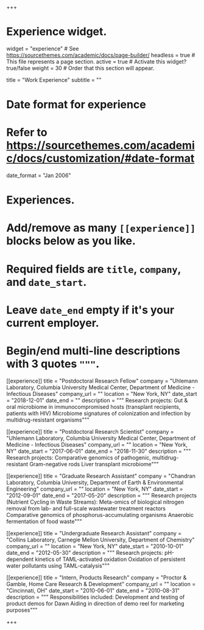 +++
# Experience widget.
widget = "experience"  # See https://sourcethemes.com/academic/docs/page-builder/
headless = true  # This file represents a page section.
active = true  # Activate this widget? true/false
weight = 30  # Order that this section will appear.

title = "Work Experience"
subtitle = ""

# Date format for experience
#   Refer to https://sourcethemes.com/academic/docs/customization/#date-format
date_format = "Jan 2006"

# Experiences.
#   Add/remove as many `[[experience]]` blocks below as you like.
#   Required fields are `title`, `company`, and `date_start`.
#   Leave `date_end` empty if it's your current employer.
#   Begin/end multi-line descriptions with 3 quotes `"""`.
[[experience]]
  title = "Postdoctoral Research Fellow"
  company = "Uhlemann Laboratory, Columbia University Medical Center, Department of Medicine - Infectious Diseases"
  company_url = ""
  location = "New York, NY"
  date_start = "2018-12-01"
  date_end = ""
  description = """
  Research projects:
	Gut & oral microbiome in immunocompromised hosts (transplant recipients, patients with HIV)
	Microbiome signatures of colonization and infection by multidrug-resistant organisms"""
  
[[experience]]
  title = "Postdoctoral Research Scientist"
  company = "Uhlemann Laboratory, Columbia University Medical Center, Department of Medicine - Infectious Diseases"
  company_url = ""
  location = "New York, NY"
  date_start = "2017-06-01"
  date_end = "2018-11-30"
  description = """
  Research projects:
	Comparative genomics of pathogenic, multidrug-resistant Gram-negative rods
	Liver transplant microbiome"""

[[experience]]
  title = "Graduate Research Assistant"
  company = "Chandran Laboratory, Columbia University, Department of Earth & Environmental Engineering"
  company_url = ""
  location = "New York, NY"
  date_start = "2012-09-01"
  date_end = "2017-05-20"
  description = """
  Research projects (Nutrient Cycling in Waste Streams):
	Meta-omics of biological nitrogen removal from lab- and full-scale wastewater treatment reactors
	Comparative genomics of phosphorus-accumulating organisms
	Anaerobic fermentation of food waste"""
  
[[experience]]
  title = "Undergraduate Research Assistant"
  company = "Collins Laboratory, Carnegie Mellon University, Department of Chemistry"
  company_url = ""
  location = "New York, NY"
  date_start = "2010-10-01"
  date_end = "2012-05-30"
  description = """
  Research projects:
	pH-dependent kinetics of TAML-activated oxidation 
	Oxidation of persistent water pollutants using TAML-catalysis"""

[[experience]]
  title = "Intern, Products Research"
  company = "Proctor & Gamble, Home Care Research & Development"
  company_url = ""
  location = "Cincinnati, OH"
  date_start = "2010-06-01"
  date_end = "2010-08-31"
  description = """
  Responsibilities included:
	Development and testing of product demos for Dawn
	Aiding in direction of demo reel for marketing purposes"""
  
+++
